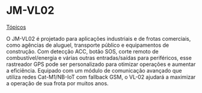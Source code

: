 # JM-VL02

[Tópicos](JM-VL02%2012194d4f2d7847bb893947c448c961d3/To%CC%81picos%20fffcce9d316d81cf84fed6ef2b3f9ac5.csv)

O JM-VL02 é projetado para aplicações industriais e de frotas comerciais, como agências de aluguel, transporte público e equipamentos de construção. Com detecção ACC, botão SOS, corte remoto de combustível/energia e várias outras entradas/saídas para periféricos, esse rastreador GPS pode ser personalizado para otimizar operações e aumentar a eficiência. Equipado com um módulo de comunicação avançado que utiliza redes Cat-M1/NB-IoT com fallback GSM, o VL-02 ajudará a maximizar a operação de sua frota por muitos anos.
